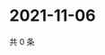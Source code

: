 # 2021-11-06

共 0 条

<!-- BEGIN WEIBO -->
<!-- 最后更新时间 Sat Nov 06 2021 08:12:59 GMT+0800 (China Standard Time) -->

<!-- END WEIBO -->
